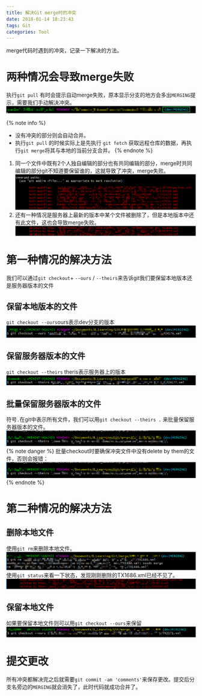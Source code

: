 ```yaml
---
title: 解决Git merge时的冲突
date: 2018-01-14 18:23:43
tags: Git
categories: Tool
---
```

merge代码时遇到的冲突，记录一下解决的方法。
<!--more-->

# 两种情况会导致merge失败
执行`git pull` 有时会提示自动merge失败，原本显示分支的地方会多出`MERGING`提示，需要我们手动解决冲突。
![](\2018/01/14/解决Git-merge时的冲突\merge0.png)

{% note info %}
- 没有冲突的部分则会自动合并。
- 执行`git pull` 的时候实际上是先执行 `git fetch` 获取远程仓库的数据，再执行`git merge`将其与本地的当前分支合并。
{% endnote %}
1. 同一个文件中既有2个人独自编辑的部分也有共同编辑的部分，merge时共同编辑的部分git不知道要保留谁的，这就导致了冲突，merge失败。
![](\2018/01/14/解决Git-merge时的冲突\merge1.png)
2. 还有一种情况是服务器上最新的版本中某个文件被删除了，但是本地版本中还有此文件，这也会导致merge失败。
![](\2018/01/14/解决Git-merge时的冲突\merge2.png)

# 第一种情况的解决方法
我们可以通过`git checkout`+ `--ours` / `--theirs`来告诉git我们要保留本地版本还是服务器版本的文件
## 保留本地版本的文件
`git checkout --ours`ours表示dev分支的版本 
![](\2018/01/14/解决Git-merge时的冲突\merge3.png)
## 保留服务器版本的文件
`git checkout --theirs` theris表示服务器上的版本
![](\2018/01/14/解决Git-merge时的冲突\merge4.png)
## 批量保留服务器版本的文件
符号`.`在git中表示所有文件，我们可以用`git checkout --theirs .` 来批量保留服务器版本的文件。
![](\2018/01/14/解决Git-merge时的冲突\merge5.png)
{% note danger %}
批量checkout时要确保冲突文件中没有delete by them的文件，否则会报错：
![](\2018/01/14/解决Git-merge时的冲突\merge5.png)
{% endnote %}

# 第二种情况的解决方法
## 删除本地文件
使用`git rm`来删除本地文件。
![](\2018/01/14/解决Git-merge时的冲突\rm1.png)
使用`git status`来看一下状态，发现刚刚删除的TX1686.xml已经不见了。
![](\2018/01/14/解决Git-merge时的冲突\rm2.png)

## 保留本地文件
如果要保留本地文件则可以用`git checkout --ours`来保留
![](\2018/01/14/解决Git-merge时的冲突\rm3.png)

# 提交更改
所有冲突都解决完之后就需要`git commit -am 'comments'`来保存更改。提交后分支名旁边的`MERGING`就会消失了，此时代码就成功合并了。